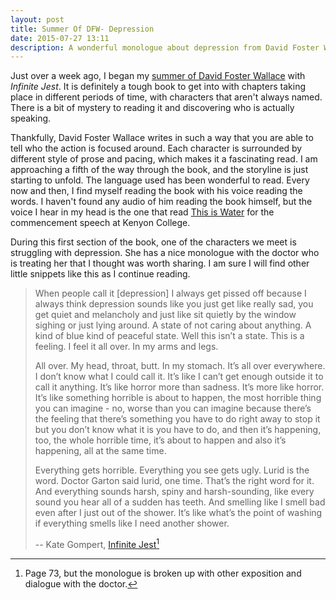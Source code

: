 ```yaml
---
layout: post
title: Summer Of DFW- Depression
date: 2015-07-27 13:11
description: A wonderful monologue about depression from David Foster Wallace's Infinite Jest.
---
```


Just over a week ago, I began my [summer of David Foster Wallace](http://www.foursides.ca/summer-of-david-foster-wallace "Summer of David Foster Wallace") with *Infinite Jest*. It is definitely a tough book to get into with chapters taking place in different periods of time, with characters that aren't always named. There is a bit of mystery to reading it and discovering who is actually speaking. 

Thankfully, David Foster Wallace writes in such a way that you are able to tell who the action is focused around. Each character is surrounded by different style of prose and pacing, which makes it a fascinating read. I am approaching a fifth of the way through the book, and the storyline is just starting to unfold. The language used has been wonderful to read. Every now and then, I find myself reading the book with his voice reading the words. I haven't found any audio of him reading the book himself, but the voice I hear in my head is the one that read [This is Water](https://www.youtube.com/watch?v=8CrOL-ydFMI "This is Water") for the commencement speech at Kenyon College. 

During this first section of the book, one of the characters we meet is struggling with depression. She has a nice monologue with the doctor who is treating her that I thought was worth sharing. I am sure I will find other little snippets like this as I continue reading.

> When people call it [depression] I always get pissed off because I always think depression sounds like you just get like really sad, you get quiet and melancholy and just like sit quietly by the window sighing or just lying around. A state of not caring about anything. A kind of blue kind of peaceful state. Well this isn’t a state. This is a feeling. I feel it all over. In my arms and legs.
> 
> All over. My head, throat, butt. In my stomach. It’s all over everywhere. I don’t know what I could call it. It’s like I can’t get enough outside it to call it anything. It’s like horror more than sadness. It’s more like horror. It’s like something horrible is about to happen, the most horrible thing you can imagine - no, worse than you can imagine because there’s the feeling that there’s something you have to do right away to stop it but you don’t know what it is you have to do, and then it’s happening, too, the whole horrible time, it’s about to happen and also it’s happening, all at the same time.
> 
> Everything gets horrible. Everything you see gets ugly. Lurid is the word. Doctor Garton said lurid, one time. That’s the right word for it. And everything sounds harsh, spiny and harsh-sounding, like every sound you hear all of a sudden has teeth. And smelling like I smell bad even after I just out of the shower. It’s like what’s the point of washing if everything smells like I need another shower.
> 
> -- Kate Gompert, [Infinite Jest](http://amzn.to/1Dmtqdh "Infinite Jest")[^1]

[^1]: Page 73, but the monologue is broken up with other exposition and dialogue with the doctor. 
